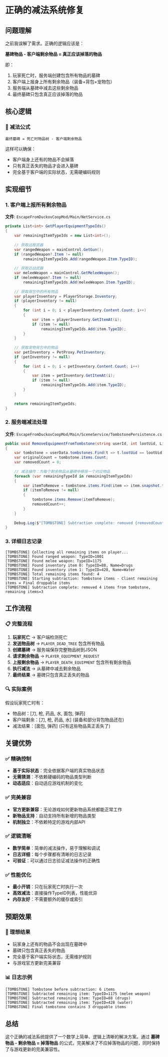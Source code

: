 # 正确的减法系统修复

## 问题理解
之前我误解了需求。正确的逻辑应该是：

**墓碑物品 - 客户端剩余物品 = 真正应该掉落的物品**

即：
1. 玩家死亡时，服务端创建包含所有物品的墓碑
2. 客户端上报身上所有剩余物品（装备+背包+宠物包）
3. 服务端从墓碑中减去这些剩余物品
4. 最终墓碑只包含真正应该掉落的物品

## 核心逻辑

### 🧮 减法公式
```
最终墓碑 = 死亡时物品树 - 客户端剩余物品
```

这样可以确保：
- 客户端身上还有的物品不会掉落
- 只有真正丢失的物品才会进入墓碑
- 完全基于客户端的实际状态，无需硬编码规则

## 实现细节

### 1. 客户端上报所有剩余物品
**文件**: `EscapeFromDuckovCoopMod/Main/NetService.cs`

```csharp
private List<int> GetPlayerEquipmentTypeIds()
{
    var remainingItemTypeIds = new List<int>();
    
    // 获取远程武器
    var rangedWeapon = mainControl.GetGun();
    if (rangedWeapon?.Item != null)
        remainingItemTypeIds.Add(rangedWeapon.Item.TypeID);
    
    // 获取近战武器  
    var meleeWeapon = mainControl.GetMeleeWeapon();
    if (meleeWeapon?.Item != null)
        remainingItemTypeIds.Add(meleeWeapon.Item.TypeID);
    
    // 获取背包中的所有物品
    var playerInventory = PlayerStorage.Inventory;
    if (playerInventory != null)
    {
        for (int i = 0; i < playerInventory.Content.Count; i++)
        {
            var item = playerInventory.GetItemAt(i);
            if (item != null)
                remainingItemTypeIds.Add(item.TypeID);
        }
    }
    
    // 获取宠物背包中的物品
    var petInventory = PetProxy.PetInventory;
    if (petInventory != null)
    {
        for (int i = 0; i < petInventory.Content.Count; i++)
        {
            var item = petInventory.GetItemAt(i);
            if (item != null)
                remainingItemTypeIds.Add(item.TypeID);
        }
    }
    
    return remainingItemTypeIds;
}
```

### 2. 服务端减法处理
**文件**: `EscapeFromDuckovCoopMod/Main/SceneService/TombstonePersistence.cs`

```csharp
public void RemoveEquipmentFromTombstone(string userId, int lootUid, List<int> remainingItemTypeIds)
{
    var tombstone = userData.tombstones.Find(t => t.lootUid == lootUid);
    var originalCount = tombstone.items.Count;
    var removedCount = 0;
    
    // 减法操作：为每个剩余物品从墓碑中移除一个对应物品
    foreach (var remainingTypeId in remainingItemTypeIds)
    {
        var itemToRemove = tombstone.items.Find(item => item.snapshot.typeId == remainingTypeId);
        if (itemToRemove != null)
        {
            tombstone.items.Remove(itemToRemove);
            removedCount++;
        }
    }
    
    Debug.Log($"[TOMBSTONE] Subtraction complete: removed {removedCount} items, remaining {tombstone.items.Count} droppable items");
}
```

### 3. 详细日志记录
```
[TOMBSTONE] Collecting all remaining items on player...
[TOMBSTONE] Found ranged weapon: TypeID=1001
[TOMBSTONE] Found melee weapon: TypeID=1175  
[TOMBSTONE] Found inventory item 0: TypeID=88, Name=Drugs
[TOMBSTONE] Found inventory item 1: TypeID=428, Name=Water
[TOMBSTONE] Total remaining items found: 4
[TOMBSTONE] Starting subtraction: Tombstone items - Client remaining items = Final droppable items
[TOMBSTONE] Subtraction complete: removed 4 items from tombstone, remaining items=3
```

## 工作流程

### 📋 完整流程
1. **玩家死亡** → 客户端检测死亡
2. **发送物品树** → `PLAYER_DEAD_TREE` 包含所有物品
3. **创建墓碑** → 服务端保存完整物品树到JSON
4. **请求剩余物品** → `PLAYER_EQUIPMENT_REQUEST`
5. **上报剩余物品** → `PLAYER_DEATH_EQUIPMENT` 包含所有剩余物品
6. **执行减法** → 从墓碑中减去剩余物品
7. **最终结果** → 墓碑只包含真正丢失的物品

### 🔍 实际案例
假设玩家死亡时有：
- 物品树：[刀, 枪, 药品, 水, 面包, 弹药]
- 客户端剩余：[刀, 枪, 药品, 水] (装备和部分背包物品还在)
- 减法结果：[面包, 弹药] (只有这些物品真正丢失了)

## 关键优势

### ✅ 精确控制
- **基于实际状态**：完全依据客户端的真实物品状态
- **无需猜测**：不依赖硬编码的物品类型判断
- **动态适应**：自动适应游戏机制的变化

### ✅ 完美兼容
- **官方更新兼容**：无论游戏如何更新物品系统都能正常工作
- **新物品支持**：自动支持所有新增的物品类型
- **机制独立**：不依赖特定的游戏内部API

### ✅ 逻辑清晰
- **数学简单**：简单的减法操作，易于理解和调试
- **日志详细**：每个步骤都有清晰的日志记录
- **可验证**：可以通过日志验证减法操作的正确性

### ✅ 性能优化
- **最小开销**：只在玩家死亡时执行一次
- **高效减法**：直接操作TypeID列表，性能优异
- **内存友好**：不需要额外的缓存或索引

## 预期效果

### 🎯 理想结果
- 玩家身上还有的物品不会出现在墓碑中
- 墓碑只包含真正丢失的物品
- 完全基于客户端实际状态，无需维护规则
- 与游戏官方更新完美兼容

### 📊 日志示例
```
[TOMBSTONE] Tombstone before subtraction: 6 items
[TOMBSTONE] Subtracted remaining item: TypeID=1175 (melee weapon)
[TOMBSTONE] Subtracted remaining item: TypeID=88 (drugs)  
[TOMBSTONE] Subtracted remaining item: TypeID=428 (water)
[TOMBSTONE] Final tombstone contains 3 droppable items
```

## 总结
这个正确的减法系统提供了一个数学上简单、逻辑上清晰的解决方案。通过 **墓碑物品 - 剩余物品 = 掉落物品** 的公式，完美解决了不应掉落物品的问题，同时保持了与游戏更新的完美兼容性。